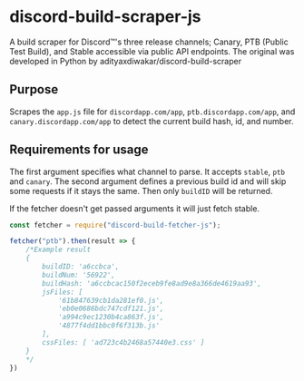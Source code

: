 # discord-build-scraper-js
A build scraper for Discord™'s three release channels; Canary, PTB (Public Test Build), and Stable accessible via public API endpoints.
The original was developed in Python by adityaxdiwakar/discord-build-scraper

## Purpose
Scrapes the `app.js` file for `discordapp.com/app`, `ptb.discordapp.com/app`, and `canary.discordapp.com/app` to detect the current build hash, id, and number.

## Requirements for usage
The first argument specifies what channel to parse. It accepts `stable`, `ptb` and `canary`.
The second argument defines a previous build id and will skip some requests if it stays the same. Then only `buildID` will be returned.

If the fetcher doesn't get passed arguments it will just fetch stable.

```JavaScript
const fetcher = require("discord-build-fetcher-js");

fetcher("ptb").then(result => {
    /*Example result
    {
        buildID: 'a6ccbca',
        buildNum: '56922',
        buildHash: 'a6ccbcac150f2eceb9fe8ad9e8a366de4619aa93',
        jsFiles: [
            '61b847639cb1da281ef0.js',
            'eb0e0686bdc747cdf121.js',
            'a994c9ec1230b4ca863f.js',
            '4877f4dd1bbc0f6f313b.js'
        ],
        cssFiles: [ 'ad723c4b2468a57440e3.css' ]
    }
    */
})
```